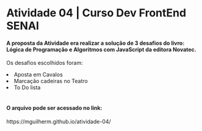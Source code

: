 <h1> Atividade 04 | Curso Dev FrontEnd SENAI </h1>

<h4> A proposta da Atividade era realizar a solução de 3 desafios do livro: <strong> Lógica de Programação e Algoritmos com JavaScript </strong>  da editora Novatec. </h4>


<p> Os desafios escolhidos foram: </p>
<li>Aposta em Cavalos</li>
<li>Marcação cadeiras no Teatro</li>
<li>To Do lista</li>
<br>
<h4> O arquivo pode ser acessado no link: </h4>
<a> https://mguilherm.github.io/atividade-04/<a>

